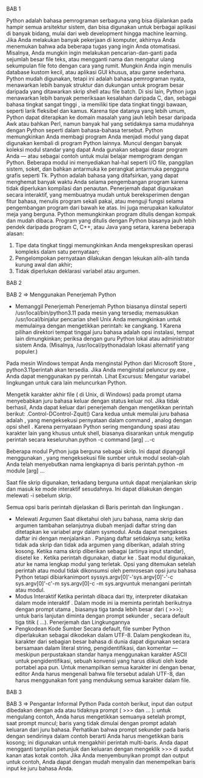 BAB 1

Python adalah bahasa pemrograman serbaguna yang bisa dijalankan pada hampir semua arsitektur sistem, dan bisa digunakan untuk berbagai aplikasi di banyak bidang, mulai dari web development hingga machine learning.
Jika Anda melakukan banyak pekerjaan di komputer, akhirnya Anda menemukan bahwa ada beberapa tugas yang ingin Anda otomatisasi. Misalnya, Anda mungkin ingin melakukan pencarian-dan-ganti pada sejumlah besar file teks, atau mengganti nama dan mengatur ulang sekumpulan file foto dengan cara yang rumit. Mungkin Anda ingin menulis database kustom kecil, atau aplikasi GUI khusus, atau game sederhana.
Python mudah digunakan, tetapi ini adalah bahasa pemrograman nyata, menawarkan lebih banyak struktur dan dukungan untuk program besar daripada yang ditawarkan skrip shell atau file batch. Di sisi lain, Python juga menawarkan lebih banyak pemeriksaan kesalahan daripada C, dan, sebagai bahasa tingkat sangat tinggi , ia memiliki tipe data tingkat tinggi bawaan, seperti larik fleksibel dan kamus. Karena tipe datanya yang lebih umum, Python dapat diterapkan ke domain masalah yang jauh lebih besar daripada Awk atau bahkan Perl, namun banyak hal yang setidaknya sama mudahnya dengan Python seperti dalam bahasa-bahasa tersebut.
Python memungkinkan Anda membagi program Anda menjadi modul yang dapat digunakan kembali di program Python lainnya. Muncul dengan banyak koleksi modul standar yang dapat Anda gunakan sebagai dasar program Anda — atau sebagai contoh untuk mulai belajar memprogram dengan Python. Beberapa modul ini menyediakan hal-hal seperti I/O file, panggilan sistem, soket, dan bahkan antarmuka ke perangkat antarmuka pengguna grafis seperti Tk.
Python adalah bahasa yang ditafsirkan, yang dapat menghemat banyak waktu Anda selama pengembangan program karena tidak diperlukan kompilasi dan penautan. Penerjemah dapat digunakan secara interaktif, yang membuatnya mudah untuk bereksperimen dengan fitur bahasa, menulis program sekali pakai, atau menguji fungsi selama pengembangan program dari bawah ke atas. Ini juga merupakan kalkulator meja yang berguna.
Python memungkinkan program ditulis dengan kompak dan mudah dibaca. Program yang ditulis dengan Python biasanya jauh lebih pendek daripada program C, C++, atau Java yang setara, karena beberapa alasan:
1. Tipe data tingkat tinggi memungkinkan Anda mengekspresikan operasi kompleks dalam satu pernyataan;
2. Pengelompokan pernyataan dilakukan dengan lekukan alih-alih tanda kurung awal dan akhir;
3. Tidak diperlukan deklarasi variabel atau argumen.

BAB 2

BAB 2
=> Menggunakan Penerjemah Python 
- Memanggil Penerjemah
Penerjemah Python biasanya diinstal seperti /usr/local/bin/python3.11 pada mesin yang tersedia; memasukkan /usr/local/binjalur pencarian shell Unix Anda memungkinkan untuk memulainya dengan mengetikkan perintah:
ke cangkang. 1 Karena pilihan direktori tempat tinggal juru bahasa adalah opsi instalasi, tempat lain dimungkinkan; periksa dengan guru Python lokal atau administrator sistem Anda. (Misalnya, /usr/local/pythonadalah lokasi alternatif yang populer.)

Pada mesin Windows tempat Anda menginstal Python dari Microsoft Store , python3.11perintah akan tersedia. Jika Anda menginstal peluncur py.exe , Anda dapat menggunakan py perintah. Lihat Excursus: Mengatur variabel lingkungan untuk cara lain meluncurkan Python.

Mengetik karakter akhir file ( di Unix, di Windows) pada prompt utama menyebabkan juru bahasa keluar dengan status keluar nol. Jika tidak berhasil, Anda dapat keluar dari penerjemah dengan mengetikkan perintah berikut: .Control-DControl-Zquit()
Cara kedua untuk memulai juru bahasa adalah , yang mengeksekusi pernyataan dalam command , analog dengan opsi shell . Karena pernyataan Python sering mengandung spasi atau karakter lain yang khusus untuk shell, biasanya disarankan untuk mengutip perintah secara keseluruhan.python -c command [arg] ...-c

Beberapa modul Python juga berguna sebagai skrip. Ini dapat dipanggil menggunakan , yang mengeksekusi file sumber untuk modul seolah-olah Anda telah menyebutkan nama lengkapnya di baris perintah.python -m module [arg] ...

Saat file skrip digunakan, terkadang berguna untuk dapat menjalankan skrip dan masuk ke mode interaktif sesudahnya. Ini dapat dilakukan dengan melewati -i sebelum skrip.

Semua opsi baris perintah dijelaskan di Baris perintah dan lingkungan .
- Melewati Argumen 
Saat diketahui oleh juru bahasa, nama skrip dan argumen tambahan selanjutnya diubah menjadi daftar string dan ditetapkan ke variabel argv dalam sysmodul. Anda dapat mengakses daftar ini dengan menjalankan . Panjang daftar setidaknya satu; ketika tidak ada skrip dan tidak ada argumen yang diberikan, adalah string kosong. Ketika nama skrip diberikan sebagai (artinya input standar), disetel ke . Ketika perintah digunakan, diatur ke . Saat modul digunakan, atur ke nama lengkap modul yang terletak. Opsi yang ditemukan setelah perintah atau modul tidak dikonsumsi oleh pemrosesan opsi juru bahasa Python tetapi dibiarkanimport syssys.argv[0]'-'sys.argv[0]'-'-c sys.argv[0]'-c'-m sys.argv[0]-c -m sys.argvuntuk menangani perintah atau modul.
- Modus Interaktif 
Ketika perintah dibaca dari tty, interpreter dikatakan dalam mode interaktif . Dalam mode ini ia meminta perintah berikutnya dengan prompt utama , biasanya tiga tanda lebih besar dari ( >>>); untuk baris lanjutan diminta dengan prompt sekunder , secara default tiga titik ( ...).
Penerjemah dan Lingkungannya 
- Pengkodean Kode Sumber
Secara default, file sumber Python diperlakukan sebagai dikodekan dalam UTF-8. Dalam pengkodean itu, karakter dari sebagian besar bahasa di dunia dapat digunakan secara bersamaan dalam literal string, pengidentifikasi, dan komentar — meskipun perpustakaan standar hanya menggunakan karakter ASCII untuk pengidentifikasi, sebuah konvensi yang harus diikuti oleh kode portabel apa pun. Untuk menampilkan semua karakter ini dengan benar, editor Anda harus mengenali bahwa file tersebut adalah UTF-8, dan harus menggunakan font yang mendukung semua karakter dalam file.

BAB 3

BAB 3
=> Pengantar Informal Python 
Pada contoh berikut, input dan output dibedakan dengan ada atau tidaknya prompt ( >>> dan … ): untuk mengulang contoh, Anda harus mengetikkan semuanya setelah prompt, saat prompt muncul; baris yang tidak dimulai dengan prompt adalah keluaran dari juru bahasa. Perhatikan bahwa prompt sekunder pada baris dengan sendirinya dalam contoh berarti Anda harus mengetikkan baris kosong; ini digunakan untuk mengakhiri perintah multi-baris.
Anda dapat mengganti tampilan petunjuk dan keluaran dengan mengeklik >>> di sudut kanan atas kotak contoh. Jika Anda menyembunyikan prompt dan output untuk contoh, Anda dapat dengan mudah menyalin dan menempelkan baris input ke juru bahasa Anda.

